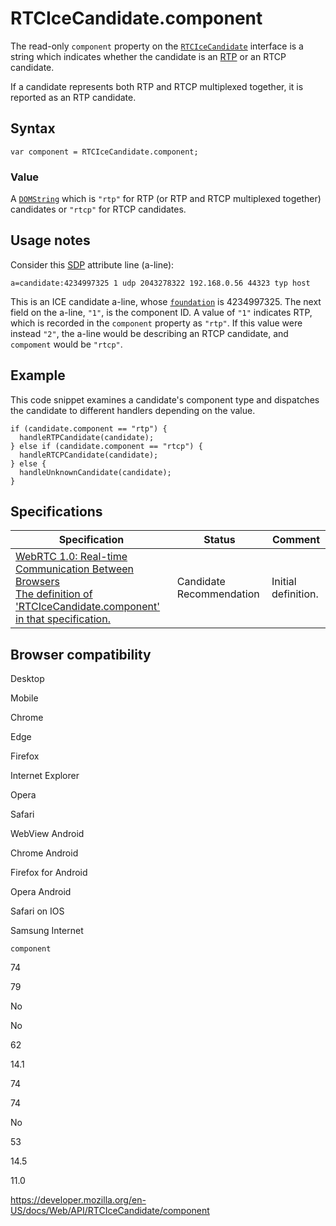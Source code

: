 RTCIceCandidate.component
=========================

The read-only `component` property on the [`RTCIceCandidate`](../rtcicecandidate) interface is a string which indicates whether the candidate is an [RTP](../webrtc_api/intro_to_rtp) or an RTCP candidate.

If a candidate represents both RTP and RTCP multiplexed together, it is reported as an RTP candidate.

Syntax
------

    var component = RTCIceCandidate.component;

### Value

A [`DOMString`](../domstring) which is `"rtp"` for RTP (or RTP and RTCP multiplexed together) candidates or `"rtcp"` for RTCP candidates.

Usage notes
-----------

Consider this [SDP](https://developer.mozilla.org/en-US/docs/Glossary/SDP) attribute line (a-line):

    a=candidate:4234997325 1 udp 2043278322 192.168.0.56 44323 typ host

This is an ICE candidate a-line, whose [`foundation`](foundation) is 4234997325. The next field on the a-line, `"1"`, is the component ID. A value of `"1"` indicates RTP, which is recorded in the `component` property as `"rtp"`. If this value were instead `"2"`, the a-line would be describing an RTCP candidate, and `compoment` would be `"rtcp"`.

Example
-------

This code snippet examines a candidate's component type and dispatches the candidate to different handlers depending on the value.

    if (candidate.component == "rtp") {
      handleRTPCandidate(candidate);
    } else if (candidate.component == "rtcp") {
      handleRTCPCandidate(candidate);
    } else {
      handleUnknownCandidate(candidate);
    }

Specifications
--------------

<table><thead><tr class="header"><th>Specification</th><th>Status</th><th>Comment</th></tr></thead><tbody><tr class="odd"><td><a href="https://w3c.github.io/webrtc-pc/#dom-rtcicecandidate-component">WebRTC 1.0: Real-time Communication Between Browsers<br />
<span class="small">The definition of 'RTCIceCandidate.component' in that specification.</span></a></td><td><span class="spec-cr">Candidate Recommendation</span></td><td>Initial definition.</td></tr></tbody></table>

Browser compatibility
---------------------

Desktop

Mobile

Chrome

Edge

Firefox

Internet Explorer

Opera

Safari

WebView Android

Chrome Android

Firefox for Android

Opera Android

Safari on IOS

Samsung Internet

`component`

74

79

No

No

62

14.1

74

74

No

53

14.5

11.0

<a href="https://developer.mozilla.org/en-US/docs/Web/API/RTCIceCandidate/component" class="_attribution-link">https://developer.mozilla.org/en-US/docs/Web/API/RTCIceCandidate/component</a>
